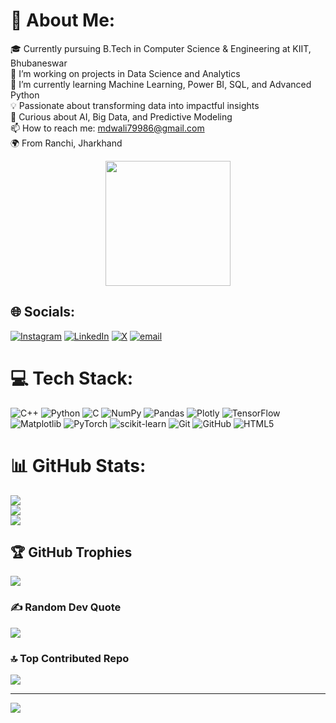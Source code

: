 # 💫 About Me:
🎓 Currently pursuing B.Tech in Computer Science & Engineering at KIIT, Bhubaneswar<br>🔭 I’m working on projects in Data Science and Analytics<br>🌱 I’m currently learning Machine Learning, Power BI, SQL, and Advanced Python<br>💡 Passionate about transforming data into impactful insights<br>🧠 Curious about AI, Big Data, and Predictive Modeling<br>📫 How to reach me: mdwali79986@gmail.com<br>🌍 From Ranchi, Jharkhand


<p align="center">
  <img src="https://media1.giphy.com/media/v1.Y2lkPTc5MGI3NjExaWV3ZGFoOHJsZDIycWgwZ3cxaG9xenZ1eTZ0eXF5ZWpzdTR5dnZ2eiZlcD12MV9pbnRlcm5hbF9naWZfYnlfaWQmY3Q9Zw/LaVp0AyqR5bGsC5Cbm/giphy.gif" width="200" />
</p>

## 🌐 Socials:
[![Instagram](https://img.shields.io/badge/Instagram-%23E4405F.svg?logo=Instagram&logoColor=white)](https://instagram.com/Being_wali79986) [![LinkedIn](https://img.shields.io/badge/LinkedIn-%230077B5.svg?logo=linkedin&logoColor=white)](https://linkedin.com/in/https://www.linkedin.com/in/md-wali-a5a82425b/) [![X](https://img.shields.io/badge/X-black.svg?logo=X&logoColor=white)](https://x.com/@MDWALI90540305) [![email](https://img.shields.io/badge/Email-D14836?logo=gmail&logoColor=white)](mailto:mdwali79986@gmail.com) 

# 💻 Tech Stack:
![C++](https://img.shields.io/badge/c++-%2300599C.svg?style=for-the-badge&logo=c%2B%2B&logoColor=white) ![Python](https://img.shields.io/badge/python-3670A0?style=for-the-badge&logo=python&logoColor=ffdd54) ![C](https://img.shields.io/badge/c-%2300599C.svg?style=for-the-badge&logo=c&logoColor=white) ![NumPy](https://img.shields.io/badge/numpy-%23013243.svg?style=for-the-badge&logo=numpy&logoColor=white) ![Pandas](https://img.shields.io/badge/pandas-%23150458.svg?style=for-the-badge&logo=pandas&logoColor=white) ![Plotly](https://img.shields.io/badge/Plotly-%233F4F75.svg?style=for-the-badge&logo=plotly&logoColor=white) ![TensorFlow](https://img.shields.io/badge/TensorFlow-%23FF6F00.svg?style=for-the-badge&logo=TensorFlow&logoColor=white) ![Matplotlib](https://img.shields.io/badge/Matplotlib-%23ffffff.svg?style=for-the-badge&logo=Matplotlib&logoColor=black) ![PyTorch](https://img.shields.io/badge/PyTorch-%23EE4C2C.svg?style=for-the-badge&logo=PyTorch&logoColor=white) ![scikit-learn](https://img.shields.io/badge/scikit--learn-%23F7931E.svg?style=for-the-badge&logo=scikit-learn&logoColor=white) ![Git](https://img.shields.io/badge/git-%23F05033.svg?style=for-the-badge&logo=git&logoColor=white) ![GitHub](https://img.shields.io/badge/github-%23121011.svg?style=for-the-badge&logo=github&logoColor=white) ![HTML5](https://img.shields.io/badge/html5-%23E34F26.svg?style=for-the-badge&logo=html5&logoColor=white)
# 📊 GitHub Stats:
![](https://github-readme-stats.vercel.app/api?username=Mdwali79986&theme=dark&hide_border=false&include_all_commits=false&count_private=false)<br/>
![](https://nirzak-streak-stats.vercel.app/?user=Mdwali79986&theme=dark&hide_border=false)<br/>
![](https://github-readme-stats.vercel.app/api/top-langs/?username=Mdwali79986&theme=dark&hide_border=false&include_all_commits=false&count_private=false&layout=compact)

## 🏆 GitHub Trophies
![](https://github-profile-trophy.vercel.app/?username=Mdwali79986&theme=radical&no-frame=false&no-bg=true&margin-w=4)

### ✍️ Random Dev Quote
![](https://quotes-github-readme.vercel.app/api?type=horizontal&theme=radical)

### 🔝 Top Contributed Repo
![](https://github-contributor-stats.vercel.app/api?username=Mdwali79986&limit=5&theme=dark&combine_all_yearly_contributions=true)

---
[![](https://visitcount.itsvg.in/api?id=Mdwali79986&icon=0&color=0)](https://visitcount.itsvg.in)


